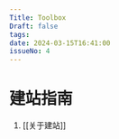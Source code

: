 ```yaml
---
Title: Toolbox
Draft: false
tags: 
date: 2024-03-15T16:41:00
issueNo: 4
---
```

 
 <div class="article-header">

# 建站指南

</div>

1. [[关于建站]]